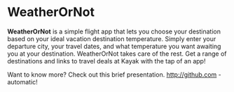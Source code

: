 # WeatherOrNot

**WeatherOrNot** is a simple flight app that lets you choose your destination based on your ideal vacation destination temperature. Simply enter your departure city, your travel dates, and what temperature you want awaiting you at your destination. WeatherOrNot takes care of the rest. Get a range of destinations and links to travel deals at Kayak with the tap of an app!

Want to know more? Check out this brief presentation. http://github.com - automatic!
